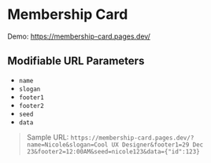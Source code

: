 # Membership Card

Demo: https://membership-card.pages.dev/

## Modifiable URL Parameters

- `name`
- `slogan`
- `footer1`
- `footer2`
- `seed`
- `data`

> Sample URL: `https://membership-card.pages.dev/?name=Nicole&slogan=Cool UX Designer&footer1=29 Dec 23&footer2=12:00AM&seed=nicole123&data={"id":123}`

